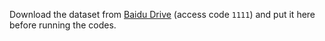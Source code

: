 Download the dataset from [Baidu Drive](https://pan.baidu.com/s/1ksKkeRiLoUv6H8vj40BtBw) (access code `1111`) and put it here before running the codes.